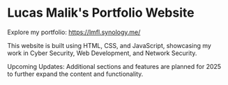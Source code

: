 # Lucas Malik's Portfolio Website 

Explore my portfolio: https://lmfl.synology.me/

This website is built using HTML, CSS, and JavaScript, showcasing my work in Cyber Security, Web Development, and Network Security.

Upcoming Updates:
Additional sections and features are planned for 2025 to further expand the content and functionality.



